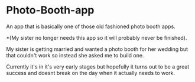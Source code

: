 # Photo-Booth-app
An app that is basically one of those old fashioned photo booth apps.

*(My sister no longer needs this app so it will probably never be finished).

My sister is getting married and wanted a photo booth for her wedding but that couldn't work so instead she asked me to build one.

Currently it's in it's very early stages but hopefully it turns out to be a great success and doesnt break on the day when it actually needs to work.
